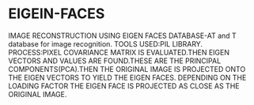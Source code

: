 # EIGEIN-FACES
IMAGE RECONSTRUCTION USING EIGEN FACES
DATABASE-AT and T database for image recognition.
TOOLS USED:PIL LIBRARY.
PROCESS:PIXEL COVARIANCE MATRIX IS EVALUATED.THEN EIGEN VECTORS AND VALUES ARE FOUND.THESE ARE THE PRINCIPAL COMPONENTS(PCA).THEN THE ORIGINAL IMAGE IS PROJECTED ONTO THE EIGEN VECTORS TO YIELD THE EIGEN FACES.
DEPENDING ON THE LOADING FACTOR THE EIGEN FACE IS PROJECTED AS CLOSE AS THE ORIGINAL IMAGE.
